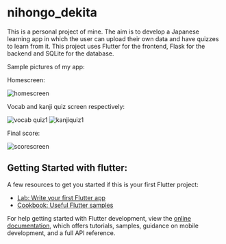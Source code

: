 # nihongo_dekita

This is a personal project of mine. The aim is to develop a Japanese learning app in which the user can upload their own data and have quizzes to learn from it.
This project uses Flutter for the frontend, Flask for the backend and SQLite for the database.

Sample pictures of my app:

Homescreen:

![homescreen](https://github.com/sumukha-7/ND_app/assets/92244766/4c25797d-ce69-4540-9942-abdde932e263)

Vocab and kanji quiz screen respectively:

![vocab quiz1](https://github.com/sumukha-7/ND_app/assets/92244766/e98f4345-cbfe-4a0e-be54-a3e5a7e09091)    ![kanjiquiz1](https://github.com/sumukha-7/ND_app/assets/92244766/38da88d4-a2b8-4aad-bfb7-2c57e4180860)

Final score:

![scorescreen](https://github.com/sumukha-7/ND_app/assets/92244766/409e7246-e066-4183-ba45-38187d66af76)




## Getting Started with flutter:

A few resources to get you started if this is your first Flutter project:

- [Lab: Write your first Flutter app](https://docs.flutter.dev/get-started/codelab)
- [Cookbook: Useful Flutter samples](https://docs.flutter.dev/cookbook)

For help getting started with Flutter development, view the
[online documentation](https://docs.flutter.dev/), which offers tutorials,
samples, guidance on mobile development, and a full API reference.
